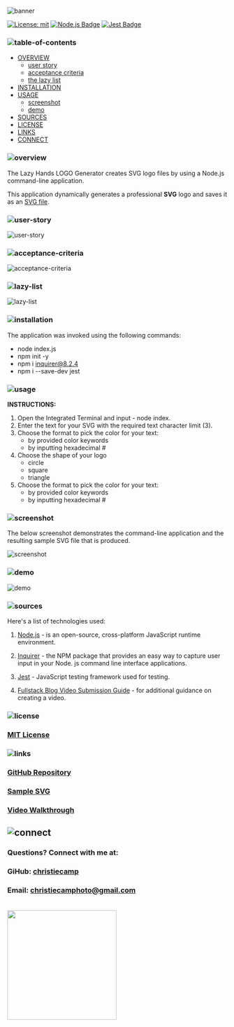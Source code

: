 ![banner](./assets/branding/header.png)

[![License: mit](https://img.shields.io/badge/License-mit-lightyellow)](https://opensource.org/licenses/MIT)
[![Node.js Badge](https://img.shields.io/badge/Node.js-393?logo=nodedotjs&logoColor=fff&style=flat)](https://nodejs.org/en) 
[![Jest Badge](https://img.shields.io/badge/Jest-C21325?logo=jest&logoColor=fff&style=flat)](https://jestjs.io/)


### ![table-of-contents](./assets/branding/toc.png)

  - [OVERVIEW](#overview)
    - [user story](#user-story)
    - [acceptance criteria](#acceptance-criteria)
    - [the lazy list](#lazy-list)
  - [INSTALLATION](#installation)
  - [USAGE](#usage)
    - [screenshot](#screenshot)
    - [demo](#demo)
  - [SOURCES](#sources)
  - [LICENSE](#license)
  - [LINKS](#links)
  - [CONNECT](#connect)
 

### ![overview](./assets/branding/1.png)
The Lazy Hands LOGO Generator creates SVG logo files by using a Node.js command-line application.

This application dynamically generates a professional **SVG** logo and saves it as an [SVG file](https://en.wikipedia.org/wiki/Scalable_Vector_Graphics).


### ![user-story](./assets/branding/8.png)
![user-story](./assets/branding/user-story.png)

### ![acceptance-criteria](./assets/branding/9.png)
![acceptance-criteria](./assets/branding/acceptance-criteria.png)

### ![lazy-list](./assets/branding/10.png)
![lazy-list](./assets/branding/lazylist.png)


### ![installation](./assets/branding/2.png)

The application was invoked using the following commands:

* node index.js
* npm init -y
* npm i inquirer@8.2.4
* npm i --save-dev jest


### ![usage](./assets/branding/3.png)

**INSTRUCTIONS:**

1. Open the Integrated Terminal and input - node index.
2. Enter the text for your SVG with the required text character limit (3).
3. Choose the format to pick the color for your text:
    * by provided color keywords
    * by inputting hexadecimal #
3. Choose the shape of your logo
    * circle
    * square
    * triangle
4. Choose the format to pick the color for your text:
    * by provided color keywords
    * by inputting hexadecimal #


### ![screenshot](./assets/branding/11.png)

The below screenshot demonstrates the command-line application and the resulting sample SVG file that is produced.

![screenshot](./assets/screenshot.png)

### ![demo](./assets/branding/12.png)
![demo](./assets/)


### ![sources](./assets//branding/4.png)

Here's a list of technologies used:

1. [Node.js]() - is an open-source, cross-platform JavaScript runtime environment.

2. [Inquirer]((https://www.npmjs.com/package/inquirer/v/8.2.4)) - the NPM package that provides an easy way to capture user input in your Node. js command line interface applications. 

3. [Jest](https://jestjs.io/) - JavaScript testing framework used for testing.

4. [Fullstack Blog Video Submission Guide](https://coding-boot-camp.github.io/full-stack/computer-literacy/video-submission-guide) - for additional guidance on creating a video.

### ![license](./assets/branding/5.png)

### [MIT License](./LICENSE)

### ![links](./assets/branding/6.png)

### [GitHub Repository](https://github.com/christiecamp/lazy-hands)

### [Sample SVG](./example/shapes/circle.svg)

### [Video Walkthrough]()


## ![connect](./assets/branding/7.png)
   ### Questions? Connect with me at:</br>
   ### GiHub: [christiecamp](https://github.com/christiecamp)</br>
   ### Email: christiecamphoto@gmail.com</br></br>
   <a href="https://www.christiecamp.com"><img height="250px" src ="./assets/branding/lazy-logo.png"></a>
